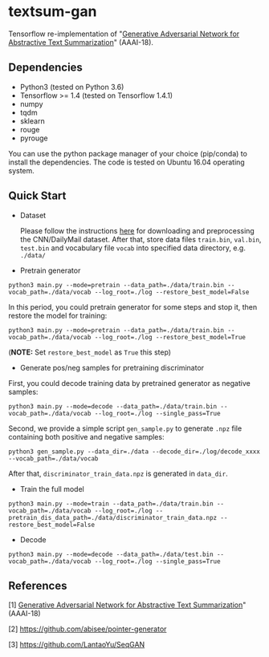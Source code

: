 ﻿# textsum-gan

Tensorflow re-implementation of "[Generative Adversarial Network for Abstractive Text Summarization](https://www.aaai.org/ocs/index.php/AAAI/AAAI18/paper/view/16238/16492)" (AAAI-18).

## Dependencies
* Python3 (tested on Python 3.6)
* Tensorflow >= 1.4 (tested on Tensorflow 1.4.1)
* numpy
* tqdm
* sklearn
* rouge
* pyrouge

You can use the python package manager of your choice (pip/conda) to install the dependencies. The code is tested on Ubuntu 16.04 operating system.

## Quick Start
* Dataset

    Please follow the instructions [here](https://github.com/abisee/cnn-dailymail) for downloading and preprocessing the CNN/DailyMail dataset. After that, store data files ```train.bin```, ```val.bin```, ```test.bin``` and vocabulary file ```vocab``` into specified data directory, e.g. ```./data/```

* Pretrain generator
```
python3 main.py --mode=pretrain --data_path=./data/train.bin --vocab_path=./data/vocab --log_root=./log --restore_best_model=False
```
In this period, you could pretrain generator for some steps and stop it, then restore the model for training:
```
python3 main.py --mode=pretrain --data_path=./data/train.bin --vocab_path=./data/vocab --log_root=./log --restore_best_model=True
```
(**NOTE:** Set ```restore_best_model``` as ```True``` this step)

* Generate pos/neg samples for pretraining discriminator

First, you could decode training data by pretrained generator as negative samples:
```
python3 main.py --mode=decode --data_path=./data/train.bin --vocab_path=./data/vocab --log_root=./log --single_pass=True
```
Second, we provide a simple script ```gen_sample.py``` to generate ```.npz``` file containing both positive and negative samples:

```
python3 gen_sample.py --data_dir=./data --decode_dir=./log/decode_xxxx --vocab_path=./data/vocab
```
After that, ```discriminator_train_data.npz``` is generated in ```data_dir```.

* Train the full model
    
```
python3 main.py --mode=train --data_path=./data/train.bin --vocab_path=./data/vocab --log_root=./log --pretrain_dis_data_path=./data/discriminator_train_data.npz --restore_best_model=False
```

* Decode
    
```
python3 main.py --mode=decode --data_path=./data/test.bin --vocab_path=./data/vocab --log_root=./log --single_pass=True
```

## References
[1] [Generative Adversarial Network for Abstractive Text Summarization](https://www.aaai.org/ocs/index.php/AAAI/AAAI18/paper/view/16238/16492)" (AAAI-18) 

[2] https://github.com/abisee/pointer-generator 

[3] https://github.com/LantaoYu/SeqGAN 
